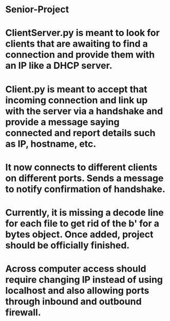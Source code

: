 # Senior-Project

# ClientServer.py is meant to look for clients that are awaiting to find a connection and provide them with an IP like a DHCP server.
# Client.py is meant to accept that incoming connection and link up with the server via a handshake and provide a message saying connected and report details such as IP, hostname, etc.

# It now connects to different clients on different ports. Sends a message to notify confirmation of handshake.
# Currently, it is missing a decode line for each file to get rid of the b' for a bytes object. Once added, project should be officially finished.
# Across computer access should require changing IP instead of using localhost and also allowing ports through inbound and outbound firewall.
